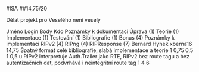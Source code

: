 #ISA
##14,75/20

Dělat projekt pro Veselého není veselý

Jméno Login Body Kdo Poznámky k dokumentaci Úprava (1) Teorie (1) Implementace (1) Testování (1) Bibliografie (1) Bonus (4) Poznámky k implementaci RIPv2 (4) RIPng (4) RIPResponse (7)
Bernard Hynek xberna16 14,75 Špatný formát celé bibliografie, slabá implementace a teorie 1 0,75 0,5 1 0,5 u RIPv2 interpretuje Auth.Trailer jako RTE, RIPv2 bez route tagu a bez autentizačních dat, podvrhává i neintegritní route tag 1 4 6
